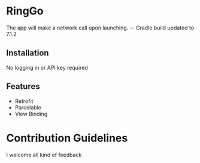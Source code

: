 # RingGo

The app will make a network call upon launching. 
-- Gradle build updated to 7.1.2

## Installation

No logging in or  API key required 

## Features

* Retrofit 
* Parcelable
* View Binding 

# Contribution Guidelines 

I welcome all kind of feedback

 
